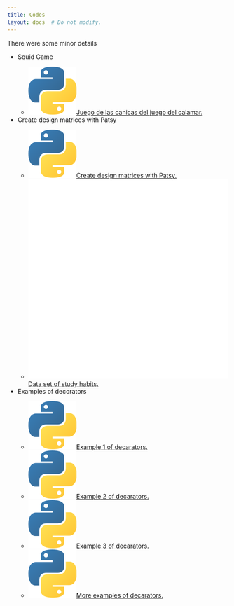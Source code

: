```yaml
---
title: Codes
layout: docs  # Do not modify.
---
```


There were some minor details

<nav class="section-nav">
  <ul>
    <li>Squid Game</li>
    <ul>
      <li><span class="inline-svg"> <img src="Python-logo.svg"/><a href="https://irvinggomez.com/codes/canicas_juego.py">Juego de las canicas del juego del calamar.</a></li>
    </ul>
    <li>Create design matrices with Patsy</li>
    <ul>
      <li><span class="inline-svg"> <img src="Python-logo.svg"/><a href="https://irvinggomez.com/codes/CreateDesignMatricesWithPatsy/CreateDesignMatricesWithPatsy.py">Create design matrices with Patsy.</a></li>
      <li><span class="inline-svg"> <img src="database.svg"/><a href="https://irvinggomez.com/codes/CreateDesignMatricesWithPatsy/student-mat.csv">Data set of study habits.</a></li>
    </ul>
    <li>Examples of decorators</li>
    <ul>
      <li><span class="inline-svg"> <img src="Python-logo.svg"/><a href="https://irvinggomez.com/miscellanea/Decorators/decorator_example.ipynb">Example 1 of decarators.</a></li>
      <li><span class="inline-svg"> <img src="Python-logo.svg"/><a href="https://irvinggomez.com/miscellanea/Decorators/decorator_example_2.ipynb">Example 2 of decarators.</a></li>
      <li><span class="inline-svg"> <img src="Python-logo.svg"/><a href="https://irvinggomez.com/miscellanea/Decorators/decorator_example_3.ipynb">Example 3 of decarators.</a></li>
      <li><span class="inline-svg"> <img src="Python-logo.svg"/><a href="https://irvinggomez.com/miscellanea/Decorators/ExamplesDecorators.ipynb">More examples of decarators.</a></li>
    </ul>
  </ul>
</nav>
